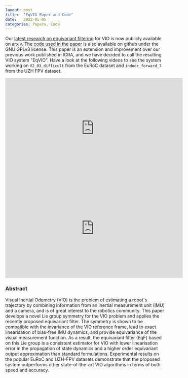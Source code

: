 ```yaml
---
layout: post
title:  "EqVIO Paper and Code"
date:   2022-05-05
categories: Papers, Code
---
```


Our [latest research on equivariant filtering](https://arxiv.org/abs/2205.01980) for VIO is now publicly available on arxiv.
The [code used in the paper](https://github.com/pvangoor/eqvio) is also available on github under the GNU GPLv3 license.
This paper is an extension and improvement over our previous work published in ICRA, and we have decided to call the resulting VIO system "EqVIO".
Have a look at the following videos to see the system working on `V2_03_difficult` from the EuRoC dataset and `indoor_forward_7` from the UZH FPV dataset.

<!-- EuRoC video -->
<iframe style="display: block; margin: auto;" width="560" height="315" src="https://www.youtube.com/embed/5y9vs0QASVY" title="YouTube video player" frameborder="0" allow="accelerometer; autoplay; clipboard-write; encrypted-media; gyroscope; picture-in-picture" allowfullscreen></iframe>

<!-- UZH FPV video -->
<iframe style="display: block; margin: auto;" width="560" height="315" src="https://www.youtube.com/embed/8VfhjTl7kPQ" title="YouTube video player" frameborder="0" allow="accelerometer; autoplay; clipboard-write; encrypted-media; gyroscope; picture-in-picture" allowfullscreen></iframe>

### Abstract

Visual Inertial Odometry (VIO) is the problem of estimating a robot's trajectory by combining information from an inertial measurement unit (IMU) and a camera, and is of great interest to the robotics community.
This paper develops a novel Lie group symmetry for the VIO problem and applies the recently proposed equivariant filter.
The symmetry is shown to be compatible with the invariance of the VIO reference frame, lead to exact linearisation of bias-free IMU dynamics, and provide equivariance of the visual measurement function.
As a result, the equivariant filter (EqF) based on this Lie group is a consistent estimator for VIO with lower linearisation error in the propagation of state dynamics and a higher order equivariant output approximation than standard formulations.
Experimental results on the popular EuRoC and UZH-FPV datasets demonstrate that the proposed system outperforms other state-of-the-art VIO algorithms in terms of both speed and accuracy. 
